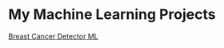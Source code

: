 # My Machine Learning Projects
[Breast Cancer Detector ML](https://github.com/KevinGastelum/MyMachineLearning/blob/main/breastCancer.ipynb)
<!-- ![](images/1.BreastCancerSampleImage.png) -->
